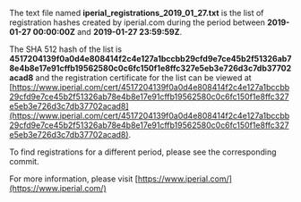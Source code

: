The text file named **iperial_registrations_2019_01_27.txt** is the list of registration hashes created by iperial.com during the period between **2019-01-27 00:00:00Z** and **2019-01-27 23:59:59Z**.

The SHA 512 hash of the list is **4517204139f0a0d4e808414f2c4e127a1bccbb29cfd9e7ce45b2f51326ab78e4b8e17e91cffb19562580c0c6fc150f1e8ffc327e5eb3e726d3c7db37702acad8** and the registration certificate for the list can be viewed at [https://www.iperial.com/cert/4517204139f0a0d4e808414f2c4e127a1bccbb29cfd9e7ce45b2f51326ab78e4b8e17e91cffb19562580c0c6fc150f1e8ffc327e5eb3e726d3c7db37702acad8](https://www.iperial.com/cert/4517204139f0a0d4e808414f2c4e127a1bccbb29cfd9e7ce45b2f51326ab78e4b8e17e91cffb19562580c0c6fc150f1e8ffc327e5eb3e726d3c7db37702acad8).

To find registrations for a different period, please see the corresponding commit.

For more information, please visit [https://www.iperial.com/](https://www.iperial.com/)
